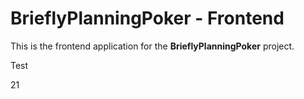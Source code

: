 # BrieflyPlanningPoker - Frontend

This is the frontend application for the **BrieflyPlanningPoker** project.

Test

21
